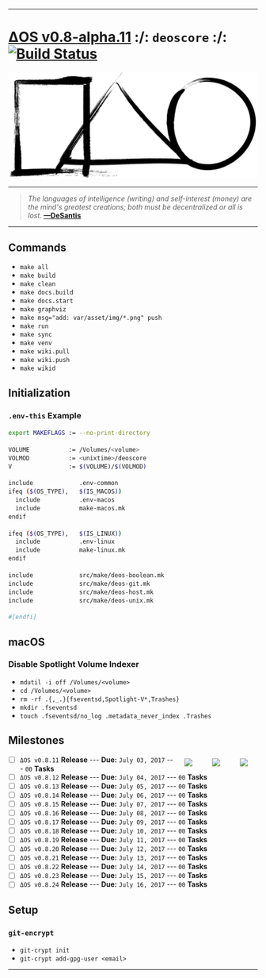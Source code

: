 [this:author:email]: # (atd@bitcoin.sh )
[this:author:name ]: # (Andrew DeSantis)

---

# [ΔOS v0.8-alpha.11][000] :/: `deoscore` :/: [![Build Status][001]][002]

[![self-header.jpg][003]](https://github.com/libdeos/deos-graphviz/wiki)

---

> *The languages of intelligence (writing) and self-interest (money) are the*
> *mind's greatest creations; both must be decentralized or all is lost.*
> **[—DeSantis][004]**

---

## Commands

* `make all`
* `make build`
* `make clean`
* `make docs.build`
* `make docs.start`
* `make graphviz`
* `make msg="add: var/asset/img/*.png" push`
* `make run`
* `make sync`
* `make venv`
* `make wiki.pull`
* `make wiki.push`
* `make wikid`

## Initialization

### `.env-this` Example

```bash
export MAKEFLAGS := --no-print-directory

VOLUME           := /Volumes/<volume>
VOLMOD           := <unixtime>/deoscore
V                := $(VOLUME)/$(VOLMOD)

include             .env-common
ifeq ($(OS_TYPE),   $(IS_MACOS))
  include           .env-macos
  include           make-macos.mk
endif

ifeq ($(OS_TYPE),   $(IS_LINUX))
  include           .env-linux
  include           make-linux.mk
endif

include             src/make/deos-boolean.mk
include             src/make/deos-git.mk
include             src/make/deos-host.mk
include             src/make/deos-unix.mk

#[endfi]
```

## macOS

### Disable Spotlight Volume Indexer

* `mdutil -i off /Volumes/<volume>`
* `cd /Volumes/<volume>`
* `rm -rf .{,_.}{fseventsd,Spotlight-V*,Trashes}`
* `mkdir .fseventsd`
* `touch .fseventsd/no_log .metadata_never_index .Trashes`

## Milestones

<a href="https://www.zerotier.com"><img src="https://github.com/zerotier/ZeroTierOne/raw/master/artwork/AppIcon_87x87.png" align="right" hspace="20" vspace="6"></a>
<a href="https://www.zerotier.com"><img src="https://github.com/zerotier/ZeroTierOne/raw/master/artwork/AppIcon_87x87.png" align="right" hspace="20" vspace="6"></a>
<a href="https://www.zerotier.com"><img src="https://github.com/zerotier/ZeroTierOne/raw/master/artwork/AppIcon_87x87.png" align="right" hspace="20" vspace="6"></a>

* [ ] `ΔOS v0.8.11` **Release** --- **Due:** `July 03, 2017` --- `00` **Tasks**
* [ ] `ΔOS v0.8.12` **Release** --- **Due:** `July 04, 2017` --- `00` **Tasks**
* [ ] `ΔOS v0.8.13` **Release** --- **Due:** `July 05, 2017` --- `00` **Tasks**
* [ ] `ΔOS v0.8.14` **Release** --- **Due:** `July 06, 2017` --- `00` **Tasks**
* [ ] `ΔOS v0.8.15` **Release** --- **Due:** `July 07, 2017` --- `00` **Tasks**
* [ ] `ΔOS v0.8.16` **Release** --- **Due:** `July 08, 2017` --- `00` **Tasks**
* [ ] `ΔOS v0.8.17` **Release** --- **Due:** `July 09, 2017` --- `00` **Tasks**
* [ ] `ΔOS v0.8.18` **Release** --- **Due:** `July 10, 2017` --- `00` **Tasks**
* [ ] `ΔOS v0.8.19` **Release** --- **Due:** `July 11, 2017` --- `00` **Tasks**
* [ ] `ΔOS v0.8.20` **Release** --- **Due:** `July 12, 2017` --- `00` **Tasks**
* [ ] `ΔOS v0.8.21` **Release** --- **Due:** `July 13, 2017` --- `00` **Tasks**
* [ ] `ΔOS v0.8.22` **Release** --- **Due:** `July 14, 2017` --- `00` **Tasks**
* [ ] `ΔOS v0.8.23` **Release** --- **Due:** `July 15, 2017` --- `00` **Tasks**
* [ ] `ΔOS v0.8.24` **Release** --- **Due:** `July 16, 2017` --- `00` **Tasks**

## Setup

### `git-encrypt`

* `git-crypt init`
* `git-crypt add-gpg-user <email>`

---

[000]: https://libdeos.github.io/deos-graphviz/
[001]: https://travis-ci.org/libdeos/deos-graphviz.svg?branch=master
[002]: https://travis-ci.org/libdeos/deos-graphviz
[003]: var/assets/github/self-header-1499073266.png
[004]: https://twitter.com/desantis/status/795023340704595968
